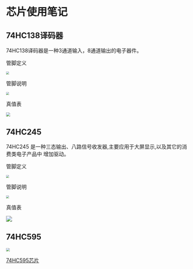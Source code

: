 # 芯片使用笔记

## 74HC138译码器

74HC138译码器是一种3通道输入，8通道输出的电子器件。

管脚定义

<img src="F:\笔记\51单片机\assets\1692665701080.png" style="zoom:50%">

管脚说明

<img src="F:\笔记\51单片机\assets\1692665868407.png" style="zoom:50%">

真值表

<img src="F:\笔记\51单片机\assets\1692665809902.png" style="zoom:70%">

## 74HC245

74HC245 是一种三态输出、八路信号收发器,主要应用于大屏显示,以及其它的消费类电子产品中
增加驱动。 

管脚定义

<img src="F:\笔记\51单片机\assets\1692666714449.png" style="zoom:50%">

管脚说明

<img src="F:\笔记\51单片机\assets\1692666812217.png" style="zoom:50%">

真值表

<img src="F:\笔记\51单片机\assets\1692666874092.png" style="zoom50%">

## 74HC595

<img src="F:\笔记\51单片机\assets\1694762853931.png" style="zoom:60%">

[74HC595芯片](https://blog.csdn.net/ReCclay/article/details/78245642)

